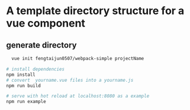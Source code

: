 # A template directory structure for a vue component 
## generate directory

``` bash
  vue init fengtaijun0507/webpack-simple projectName
```
``` bash
# install dependencies
npm install
# convert  yourname.vue files into a yourname.js
npm run build

# serve with hot reload at localhost:8080 as a example
npm run example
```


